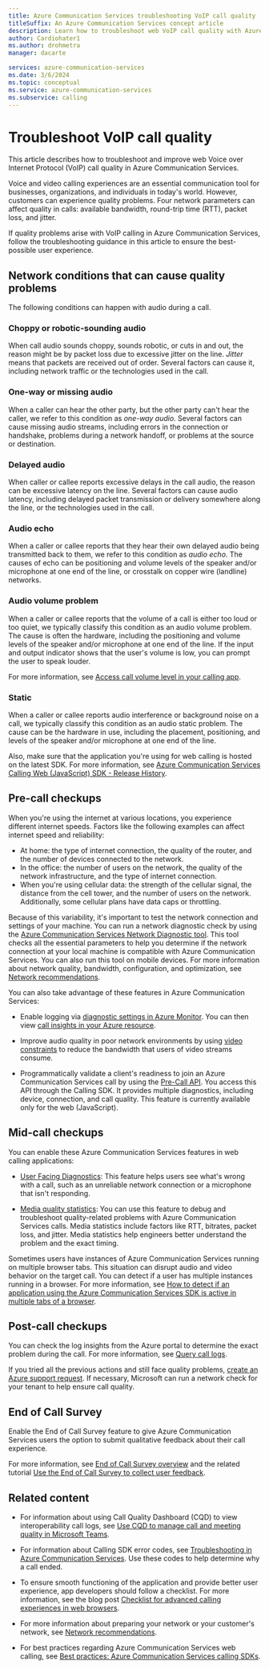 ```yaml
---
title: Azure Communication Services troubleshooting VoIP call quality
titleSuffix: An Azure Communication Services concept article
description: Learn how to troubleshoot web VoIP call quality with Azure Communication Services.
author: Cardiohater1
ms.author: drohmetra
manager: dacarte

services: azure-communication-services
ms.date: 3/6/2024
ms.topic: conceptual
ms.service: azure-communication-services
ms.subservice: calling
---
```



# Troubleshoot VoIP call quality 

This article describes how to troubleshoot and improve web Voice over Internet Protocol (VoIP) call quality in Azure Communication Services.

Voice and video calling experiences are an essential communication tool for businesses, organizations, and individuals in today's world. However, customers can experience quality problems. Four network parameters can affect quality in calls: available bandwidth, round-trip time (RTT), packet loss, and jitter.

If quality problems arise with VoIP calling in Azure Communication Services, follow the troubleshooting guidance in this article to ensure the best-possible user experience.

## Network conditions that can cause quality problems

The following conditions can happen with audio during a call.

### Choppy or robotic-sounding audio

When call audio sounds choppy, sounds robotic, or cuts in and out, the reason might be by packet loss due to excessive jitter on the line. *Jitter* means that packets are received out of order. Several factors can cause it, including network traffic or the technologies used in the call.

### One-way or missing audio

When a caller can hear the other party, but the other party can't hear the caller, we refer to this condition as *one-way audio*. Several factors can cause missing audio streams, including errors in the connection or handshake, problems during a network handoff, or problems at the source or destination.

### Delayed audio

When caller or callee reports excessive delays in the call audio, the reason can be excessive latency on the line. Several factors can cause audio latency, including delayed packet transmission or delivery somewhere along the line, or the technologies used in the call.

### Audio echo

When a caller or callee reports that they hear their own delayed audio being transmitted back to them, we refer to this condition as *audio echo*. The causes of echo can be positioning and volume levels of the speaker and/or microphone at one end of the line, or crosstalk on copper wire (landline) networks.

### Audio volume problem

When a caller or callee reports that the volume of a call is either too loud or too quiet, we typically classify this condition as an audio volume problem. The cause is often the hardware, including the positioning and volume levels of the speaker and/or microphone at one end of the line. If the input and output indicator shows that the user's volume is low, you can prompt the user to speak louder.

For more information, see [Access call volume level in your calling app](../../quickstarts/voice-video-calling/get-started-volume-indicator.md).

### Static

When a caller or callee reports audio interference or background noise on a call, we typically classify this condition as an audio static problem. The cause can be the hardware in use, including the placement, positioning, and levels of the speaker and/or microphone at one end of the line.

Also, make sure that the application you're using for web calling is hosted on the latest SDK. For more information, see [Azure Communication Services Calling Web (JavaScript) SDK - Release History](https://github.com/Azure/Communication/blob/master/releasenotes/acs-javascript-calling-library-release-notes.md).

## Pre-call checkups

When you're using the internet at various locations, you experience different internet speeds. Factors like the following examples can affect internet speed and reliability:

- At home: the type of internet connection, the quality of the router, and the number of devices connected to the network.
- In the office: the number of users on the network, the quality of the network infrastructure, and the type of internet connection.
- When you're using cellular data: the strength of the cellular signal, the distance from the cell tower, and the number of users on the network. Additionally, some cellular plans have data caps or throttling.

Because of this variability, it's important to test the network connection and settings of your machine. You can run a network diagnostic check by using the [Azure Communication Services Network Diagnostic tool](https://azurecommdiagnostics.net/). This tool checks all the essential parameters to help you determine if the network connection at your local machine is compatible with Azure Communication Services. You can also run this tool on mobile devices. For more information about network quality, bandwidth, configuration, and optimization, see [Network recommendations](network-requirements.md).

You can also take advantage of these features in Azure Communication Services:

- Enable logging via [diagnostic settings in Azure Monitor](../analytics/enable-logging.md). You can then view [call insights in your Azure resource](../analytics/insights/voice-and-video-insights.md).

- Improve audio quality in poor network environments by using [video constraints](video-constraints.md) to reduce the bandwidth that users of video streams consume.

- Programmatically validate a client's readiness to join an Azure Communication Services call by using the [Pre-Call API](pre-call-diagnostics.md). You access this API through the Calling SDK. It provides multiple diagnostics, including device, connection, and call quality. This feature is currently available only for the web (JavaScript).

## Mid-call checkups

You can enable these Azure Communication Services features in web calling applications:

- [User Facing Diagnostics](user-facing-diagnostics.md): This feature helps users see what's wrong with a call, such as an unreliable network connection or a microphone that isn't responding.

- [Media quality statistics](media-quality-sdk.md): You can use this feature to debug and troubleshoot quality-related problems with Azure Communication Services calls. Media statistics include factors like RTT, bitrates, packet loss, and jitter. Media statistics help engineers better understand the problem and the exact timing.

Sometimes users have instances of Azure Communication Services running on multiple browser tabs. This situation can disrupt audio and video behavior on the target call. You can detect if a user has multiple instances running in a browser. For more information, see [How to detect if an application using the Azure Communication Services SDK is active in multiple tabs of a browser](../../how-tos/calling-sdk/is-sdk-active-in-multiple-tabs.md).

## Post-call checkups

You can check the log insights from the Azure portal to determine the exact problem during the call. For more information, see [Query call logs](../analytics/query-call-logs.md).

If you tried all the previous actions and still face quality problems, [create an Azure support request](/azure/azure-portal/supportability/how-to-create-azure-support-request). If necessary, Microsoft can run a network check for your tenant to help ensure call quality.

## End of Call Survey

Enable the End of Call Survey feature to give Azure Communication Services users the option to submit qualitative feedback about their call experience.

For more information, see [End of Call Survey overview](end-of-call-survey-concept.md) and the related tutorial [Use the End of Call Survey to collect user feedback](../../tutorials/end-of-call-survey-tutorial.md).

## Related content

- For information about using Call Quality Dashboard (CQD) to view interoperability call logs, see [Use CQD to manage call and meeting quality in Microsoft Teams](/microsoftteams/quality-of-experience-review-guide).

- For information about Calling SDK error codes, see [Troubleshooting in Azure Communication Services](../../resources/troubleshooting/voice-video-calling/troubleshooting-codes.md). Use these codes to help determine why a call ended.

- To ensure smooth functioning of the application and provide better user experience, app developers should follow a checklist. For more information, see the blog post [Checklist for advanced calling experiences in web browsers](https://techcommunity.microsoft.com/t5/azure-communication-services/checklist-for-advanced-calling-experiences-in-web-browsers/ba-p/3266312).

- For more information about preparing your network or your customer's network, see [Network recommendations](network-requirements.md).

- For best practices regarding Azure Communication Services web calling, see [Best practices: Azure Communication Services calling SDKs](../best-practices.md).
